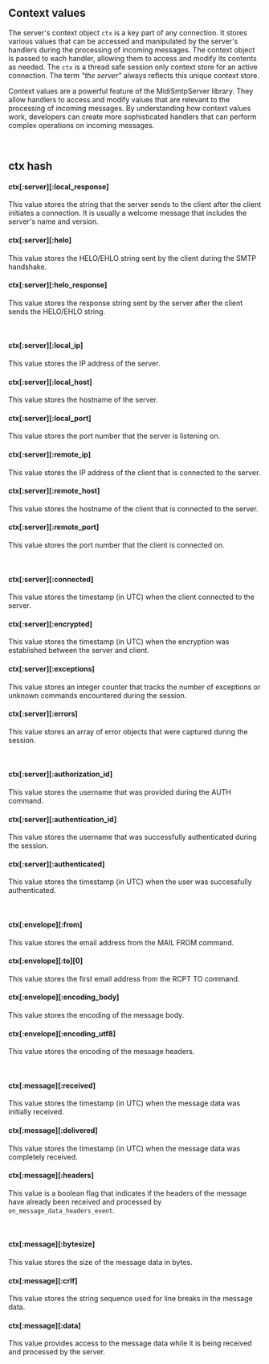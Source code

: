 <h2>Context values</h2>

The server's context object `ctx` is a key part of any connection. It stores various values that can be accessed and manipulated by the server's handlers during the processing of incoming messages. The context object is passed to each handler, allowing them to access and modify its contents as needed. The `ctx` is a thread safe session only context store for an active connection. The term _"the server"_ always reflects this unique context store.

Context values are a powerful feature of the MidiSmtpServer library. They allow handlers to access and modify values that are relevant to the processing of incoming messages. By understanding how context values work, developers can create more sophisticated handlers that can perform complex operations on incoming messages.

<br>

<h2>ctx hash</h2>

#### ctx[:server][:local_response]

This value stores the string that the server sends to the client after the client initiates a connection. It is usually a welcome message that includes the server's name and version.

#### ctx[:server][:helo]

This value stores the HELO/EHLO string sent by the client during the SMTP handshake.

#### ctx[:server][:helo_response]

This value stores the response string sent by the server after the client sends the HELO/EHLO string.

<br>

#### ctx[:server][:local_ip]

This value stores the IP address of the server.

#### ctx[:server][:local_host]

This value stores the hostname of the server.

#### ctx[:server][:local_port]

This value stores the port number that the server is listening on.

#### ctx[:server][:remote_ip]

This value stores the IP address of the client that is connected to the server.

#### ctx[:server][:remote_host]

This value stores the hostname of the client that is connected to the server.

#### ctx[:server][:remote_port]

This value stores the port number that the client is connected on.

<br>

#### ctx[:server][:connected]

This value stores the timestamp (in UTC) when the client connected to the server.

#### ctx[:server][:encrypted]

This value stores the timestamp (in UTC) when the encryption was established between the server and client.

#### ctx[:server][:exceptions]

This value stores an integer counter that tracks the number of exceptions or unknown commands encountered during the session.

#### ctx[:server][:errors]

This value stores an array of error objects that were captured during the session.

<br>

#### ctx[:server][:authorization_id]

This value stores the username that was provided during the AUTH command.

#### ctx[:server][:authentication_id]

This value stores the username that was successfully authenticated during the session.

#### ctx[:server][:authenticated]

This value stores the timestamp (in UTC) when the user was successfully authenticated.

<br>

#### ctx[:envelope][:from]

This value stores the email address from the MAIL FROM command.

#### ctx[:envelope][:to][0]

This value stores the first email address from the RCPT TO command. 

#### ctx[:envelope][:encoding_body]

This value stores the encoding of the message body.

#### ctx[:envelope][:encoding_utf8]

This value stores the encoding of the message headers.

<br>

#### ctx[:message][:received]

This value stores the timestamp (in UTC) when the message data was initially received.

#### ctx[:message][:delivered]

This value stores the timestamp (in UTC) when the message data was completely received.

#### ctx[:message][:headers]

This value is a boolean flag that indicates if the headers of the message have already been received and processed by `on_message_data_headers_event`. 

<br>

#### ctx[:message][:bytesize]

This value stores the size of the message data in bytes.

#### ctx[:message][:crlf]

This value stores the string sequence used for line breaks in the message data.

#### ctx[:message][:data]

This value provides access to the message data while it is being received and processed by the server.

<br>
